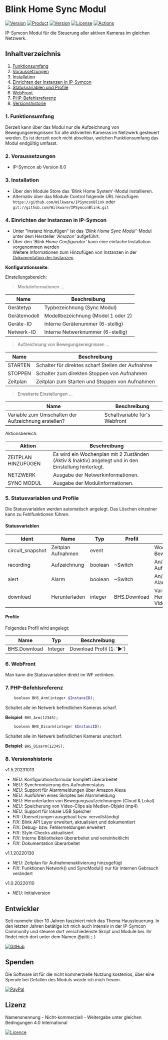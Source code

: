 # Blink Home Sync Modul

[![Version](https://img.shields.io/badge/Symcon-PHP--Modul-red.svg)](https://www.symcon.de/service/dokumentation/entwicklerbereich/sdk-tools/sdk-php/)
[![Product](https://img.shields.io/badge/Symcon%20Version-6.0-blue.svg)](https://www.symcon.de/produkt/)
[![Version](https://img.shields.io/badge/Modul%20Version-1.5.202310130-orange.svg)](https://github.com/Wilkware/IPSymconBlink)
[![License](https://img.shields.io/badge/License-CC%20BY--NC--SA%204.0-green.svg)](https://creativecommons.org/licenses/by-nc-sa/4.0/)
[![Actions](https://github.com/Wilkware/IPSymconBlink/workflows/Check%20Style/badge.svg)](https://github.com/Wilkware/IPSymconBlink/actions)

IP-Symcon Modul für die Steuerung aller aktiven Kameras im gleichen Netzwerk.

## Inhaltverzeichnis

1. [Funktionsumfang](#user-content-1-funktionsumfang)
2. [Voraussetzungen](#user-content-2-voraussetzungen)
3. [Installation](#user-content-3-installation)
4. [Einrichten der Instanzen in IP-Symcon](#user-content-4-einrichten-der-instanzen-in-ip-symcon)
5. [Statusvariablen und Profile](#user-content-5-statusvariablen-und-profile)
6. [WebFront](#user-content-6-webfront)
7. [PHP-Befehlsreferenz](#user-content-7-php-befehlsreferenz)
8. [Versionshistorie](#user-content-8-versionshistorie)

### 1. Funktionsumfang

Derzeit kann über das Modul nur die Aufzeichnung von Bewegungsereignissen für alle aktivierten Kameras im Netzwerk gesteuert werden.
Es ist derzeit noch nicht absehbar, welchen Funktionsumfang das Modul endgültig umfasst.

### 2. Voraussetzungen

* IP-Symcon ab Version 6.0

### 3. Installation

* Über den Module Store das 'Blink Home System'-Modul installieren.
* Alternativ über das Module Control folgende URL hinzufügen  
`https://github.com/Wilkware/IPSymconBlink` oder `git://github.com/Wilkware/IPSymconBlink.git`

### 4. Einrichten der Instanzen in IP-Symcon

* Unter "Instanz hinzufügen" ist das _'Blink Home Sync Modul'_-Modul unter dem Hersteller _'Amazon'_ aufgeführt.
* Über den _'Blink Home Configurator'_ kann eine einfache Installation vorgenommen werden  
Weitere Informationen zum Hinzufügen von Instanzen in der [Dokumentation der Instanzen](https://www.symcon.de/service/dokumentation/konzepte/instanzen/#Instanz_hinzufügen)

__Konfigurationsseite__:

Einstellungsbereich:

> Modulinformationen ...

Name           | Beschreibung
-------------- | ------------------
Gerätetyp      | Typbezeichnung (Sync Modul)
Gerätemodell   | Modellbezeichnung (Model 1 oder 2)
Geräte-ID      | Interne Gerätenummer (6-stellig)
Netwerk-ID     | Interne Netwerknummer (6-stellig)

> Aufzeichnung von Bewegungsereignissen ...

Name           | Beschreibung
-------------- | ------------------
STARTEN        | Schalter für direktes scharf Stellen der Aufnahme
STOPPEN        | Schalter zum direkten Stoppen von Aufnahmen
Zeitplan       | Zeitplan zum Starten und Stoppen von Aufnahmen

> Erweiterte Einstellungen  ...

Name           | Beschreibung
-------------- | ------------------
Variable zum Umschalten der Aufzeichnung erstellen? | Schaltvariable für's Webfront

Aktionsbereich:

Aktion              | Beschreibung
------------------- | ------------------
ZEITPLAN HINZUFÜGEN | Es wird ein Wochenplan mit 2 Zuständen (Aktiv & Inaktiv) angelegt und in den Einstellung hinterlegt.
NETZWERK            | Ausgabe der Netwerkinformationen.
SYNC MODUL          | Ausgabe der Modulinformationen.

### 5. Statusvariablen und Profile

Die Statusvariablen werden automatisch angelegt. Das Löschen einzelner kann zu Fehlfunktionen führen.

#### Statusvariablen

Ident               | Name                  | Typ     | Profil          | Beschreibung
------------------- | --------------------- | ------- | --------------- | -------------------
circuit_snapshot    | Zeitplan Aufnahmen    | event   |                 | Wochenplan für Bewegungsmeldungen
recording           | Aufzeichnung          | boolean | ~Switch         | An/Aus-Schalter für Aufzeichnungen
alert               | Alarm                 | boolean | ~Switch         | An/Aus-Schalter für Alarmmeldungen
download            | Herunterladen         | integer | BHS.Download    | Variable zum Herunterladen von Videoclips

#### Profile

Folgendes Profil wird angelegt:

Name           | Typ       | Beschreibung
-------------- | --------- | ----------------
BHS.Download   | Integer   | Download Profil (1: '►')

### 6. WebFront

Man kann die Statusvariablen direkt im WF verlinken.

### 7. PHP-Befehlsreferenz

```php
    boolean BHS_Arm(integer $InstanzID);
```

Schaltet alle im Netwerk befindlichen Kameras scharf.

__Beispiel__: `BHS_Arm(12345);`

```php
    boolean BHS_Disarm(integer $InstanzID);
```

Schaltet alle im Netwerk befindlichen Kameras unscharf.

__Beispiel__: `BHS_Disarm(12345);`

### 8. Versionshistorie

v1.5.20231013

* _NEU_: Konfigurationsformular komplett überarbeitet
* _NEU_: Synchronisierung des Aufnahmestatus
* _NEU_: Support für Alarmmeldungen über Amazon Alexa
* _NEU_: Ausführen eines Skriptes bei Alarmmeldung
* _NEU_: Herunterladen von Bewegungsaufzeichnungen (Cloud & Lokal)
* _NEU_: Speicherung von Video-Clips als Medien-Objekt (mp4)
* _NEU_: Support für lokale USB Speicher
* _FIX_: Übersetzungen ausgebaut bzw. vervollständigt
* _FIX_: Blink API Layer erweitert, aktualisiert und dokumentiert
* _FIX_: Debug- bzw. Fehlermeldungen erweitert
* _FIX_: Style-Checks aktualisiert
* _FIX_: Interne Bibliotheken überarbeitet und vereinheitlicht
* _FIX_: Dokumentation überarbeitet

v1.1.20220130

* _NEU_: Zeitplan für Aufnahmenaktivierung hinzugefügt
* _FIX_: Funktionen Network() und SyncModul() nur für internen Gebrauch verändert

v1.0.20220110

* _NEU_: Initialversion

## Entwickler

Seit nunmehr über 10 Jahren fasziniert mich das Thema Haussteuerung. In den letzten Jahren betätige ich mich auch intensiv in der IP-Symcon Community und steuere dort verschiedenste Skript und Module bei. Ihr findet mich dort unter dem Namen @pitti ;-)

[![GitHub](https://img.shields.io/badge/GitHub-@wilkware-181717.svg?style=for-the-badge&logo=github)](https://wilkware.github.io/)

## Spenden

Die Software ist für die nicht kommerzielle Nutzung kostenlos, über eine Spende bei Gefallen des Moduls würde ich mich freuen.

[![PayPal](https://img.shields.io/badge/PayPal-spenden-00457C.svg?style=for-the-badge&logo=paypal)](https://www.paypal.com/cgi-bin/webscr?cmd=_s-xclick&hosted_button_id=8816166)

## Lizenz

Namensnennung - Nicht-kommerziell - Weitergabe unter gleichen Bedingungen 4.0 International

[![Licence](https://img.shields.io/badge/License-CC_BY--NC--SA_4.0-EF9421.svg?style=for-the-badge&logo=creativecommons)](https://creativecommons.org/licenses/by-nc-sa/4.0/)
